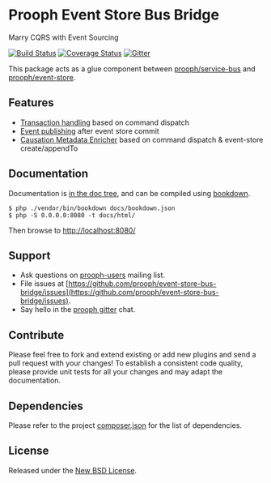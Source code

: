 # Prooph Event Store Bus Bridge

Marry CQRS with Event Sourcing

[![Build Status](https://travis-ci.org/prooph/event-store-bus-bridge.svg?branch=master)](https://travis-ci.org/prooph/event-store-bus-bridge)
[![Coverage Status](https://coveralls.io/repos/prooph/event-store-bus-bridge/badge.svg?branch=master&service=github)](https://coveralls.io/github/prooph/event-store-bus-bridge?branch=master)
[![Gitter](https://badges.gitter.im/Join%20Chat.svg)](https://gitter.im/prooph/improoph)

This package acts as a glue component between [prooph/service-bus](https://github.com/prooph/service-bus) and [prooph/event-store](https://github.com/prooph/event-store).

## Features

- [Transaction handling](docs/transaction_manager.md) based on command dispatch
- [Event publishing](docs/event_publisher.md) after event store commit
- [Causation Metadata Enricher](docs/causation_metadata_enricher.md) based on command dispatch & event-store create/appendTo

## Documentation

Documentation is [in the doc tree](docs/), and can be compiled using [bookdown](http://bookdown.io).

```console
$ php ./vendor/bin/bookdown docs/bookdown.json
$ php -S 0.0.0.0:8080 -t docs/html/
```

Then browse to [http://localhost:8080/](http://localhost:8080/)

## Support

- Ask questions on [prooph-users](https://groups.google.com/forum/?hl=de#!forum/prooph) mailing list.
- File issues at [https://github.com/prooph/event-store-bus-bridge/issues](https://github.com/prooph/event-store-bus-bridge/issues).
- Say hello in the [prooph gitter](https://gitter.im/prooph/improoph) chat.

## Contribute

Please feel free to fork and extend existing or add new plugins and send a pull request with your changes!
To establish a consistent code quality, please provide unit tests for all your changes and may adapt the documentation.

## Dependencies

Please refer to the project [composer.json](composer.json) for the list of dependencies.

## License

Released under the [New BSD License](LICENSE).
